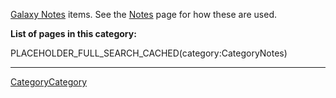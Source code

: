 
[Galaxy Notes](/src/notes/index.md) items.  See the [Notes](/src/notes/index.md) page for how these are used.

**List of pages in this category:**

PLACEHOLDER_FULL_SEARCH_CACHED(category:CategoryNotes)

----
[CategoryCategory](/src/CategoryCategory/index.md)
